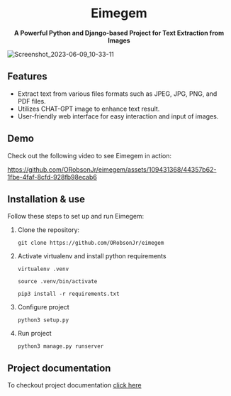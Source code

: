 <h1 align="center">
  <br>
  Eimegem
  <br>
</h1>

<p align="center">
  <strong>A Powerful Python and Django-based Project for Text Extraction from Images</strong>
</p>

  ![Screenshot_2023-06-09_10-33-11](https://github.com/ORobsonJr/eimegem/assets/109431368/1f8155cb-c69a-4b3f-a7f6-e91fb060efa8)

## Features

- Extract text from various files formats such as JPEG, JPG, PNG, and PDF files.
- Utilizes CHAT-GPT image to enhance text result.
- User-friendly web interface for easy interaction and input of images.

## Demo

Check out the following video to see Eimegem in action:

https://github.com/ORobsonJr/eimegem/assets/109431368/44357b62-1fbe-4faf-8cfd-928fb98ecab6


## Installation & use

Follow these steps to set up and run Eimegem:

1. Clone the repository:

   ```
   git clone https://github.com/ORobsonJr/eimegem
   ```
  
2. Activate virtualenv and install python requirements
    ```
    virtualenv .venv
    ```
    
    ```
    source .venv/bin/activate
    ```

    ```
    pip3 install -r requirements.txt
    ```

3. Configure project 
    ```
    python3 setup.py
    ```
4. Run project
    ```
    python3 manage.py runserver
    ```
## Project documentation 
To checkout project documentation [click here](DEVELOPER.md)
